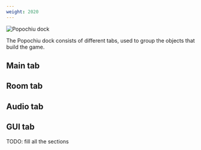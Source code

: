 ```yaml
---
weight: 2020
---
```


![Popochiu dock](./assets/images/getting_started-popochiu_dock.png)

The Popochiu dock consists of different tabs, used to group the objects that build the game.

## Main tab

## Room tab

## Audio tab

## GUI tab

TODO: fill all the sections